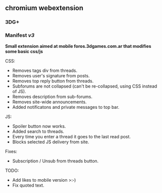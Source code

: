 ## chromium webextension
### **3DG+**
### Manifest *v3*
**Small extension aimed at mobile foros.3dgames.com.ar that modifies some basic css/js**

CSS:
- Removes tags div from threads.
- Removes user's signature from posts.
- Removes top reply button from threads.
- Subforums are not collapsed (can't be re-collapsed, using CSS instead of JS).
- Removes description from sub-forums.
- Removes site-wide announcements.
- Added notificatons and private messages to top bar.

JS:
- Spoiler button now works.
- Added search to threads.
- Every time you enter a thread it goes to the last read post.
- Blocks selected JS delivery from site.

Fixes:
- Subscription / Unsub from threads button.

TODO:
- Add likes to mobile version >:‑)
- Fix quoted text.
